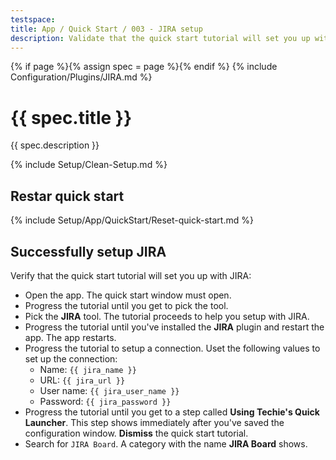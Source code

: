 ```yaml
---
testspace:
title: App / Quick Start / 003 - JIRA setup
description: Validate that the quick start tutorial will set you up with JIRA.
---
```


{% if page %}{% assign spec = page %}{% endif %}
{% include Configuration/Plugins/JIRA.md %}

# {{ spec.title }}

{{ spec.description }}

{% include Setup/Clean-Setup.md %}

## Restar quick start

{% include Setup/App/QuickStart/Reset-quick-start.md %}

## Successfully setup JIRA

Verify that the quick start tutorial will set you up with JIRA:

- Open the app. The quick start window must open.
- Progress the tutorial until you get to pick the tool.
- Pick the **JIRA** tool. The tutorial proceeds to help you setup with JIRA.
- Progress the tutorial until you've installed the **JIRA** plugin and restart
  the app. The app restarts.
- Progress the tutorial to setup a connection. Uset the following values to set
  up the connection:
  - Name: `{{ jira_name }}`
  - URL: `{{ jira_url }}`
  - User name: `{{ jira_user_name }}`
  - Password: `{{ jira_password }}`
- Progress the tutorial until you get to a step called **Using Techie's Quick
  Launcher**. This step shows immediately after you've saved the configuration
  window. **Dismiss** the quick start tutorial.
- Search for `JIRA Board`. A category with the name **JIRA Board** shows.
